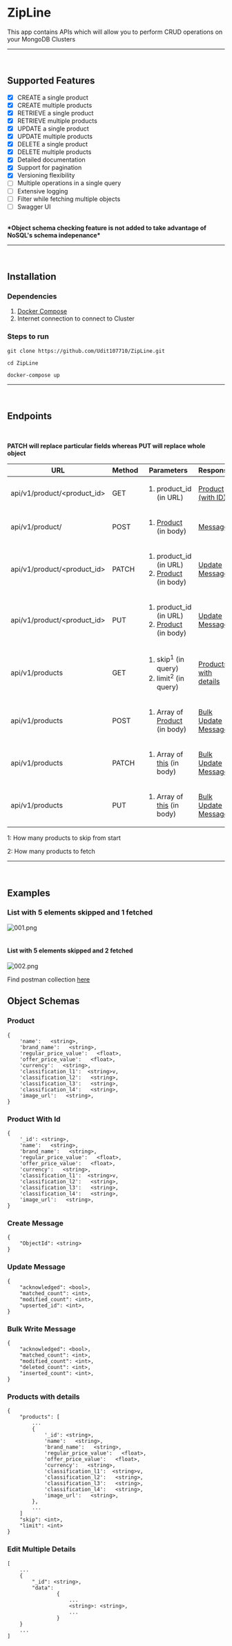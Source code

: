 # ZipLine
This app contains APIs which will allow you to perform CRUD operations on your MongoDB Clusters
<hr>
<br>

## Supported Features
- [x] CREATE a single product
- [x] CREATE multiple products
- [x] RETRIEVE a single product
- [x] RETRIEVE multiple products
- [x] UPDATE a single product
- [x] UPDATE multiple products
- [x] DELETE a single product
- [x] DELETE multiple products
- [x] Detailed documentation
- [x] Support for pagination
- [x] Versioning flexibility
- [ ] Multiple operations in a single query
- [ ] Extensive logging
- [ ] Filter while fetching multiple objects
- [ ] Swagger UI
<br>
<b>*Object schema checking feature is not added to take advantage of NoSQL's schema indepenance*</b>
<hr>
<br>

## Installation
### Dependencies
1. [Docker Compose](https://docs.docker.com/compose/)
2. Internet connection to connect to Cluster

### Steps to run
```
git clone https://github.com/Udit107710/ZipLine.git
```
```
cd ZipLine
```
```
docker-compose up
```
<hr>
<br>

## Endpoints
<br>

**PATCH will replace particular fields whereas PUT will replace whole object**

|URL|Method|Parameters|Response|
|---|---|---|---|
|api/v1/product/<product_id>| GET |<ol><li> product_id (in URL)</li></ol>| [Product (with ID)](#product-with-id)|
|api/v1/product/ | POST |<ol><li> [Product](#product) (in body)</li></ol>| [Message](#create-message)|
|api/v1/product/<product_id>| PATCH |<ol><li> product_id (in URL)</li><li>[Product](#product) (in body)</li></ol>| [Update Message](#update-message)|
|api/v1/product/<product_id>| PUT |<ol><li> product_id (in URL)</li><li>[Product](#product) (in body)</li></ol>| [Update Message](#update-message)|
|api/v1/products | GET |<ol><li> skip<sup>1</sup> (in query)</li><li> limit<sup>2</sup> (in query)</li></ol>| [Products with details](##product-with-details)|
|api/v1/products | POST |<ol><li> Array of [Product](#product) (in body)</li></ol>| [Bulk Update Message](#bulk-write-message)|
|api/v1/products | PATCH |<ol><li> Array of [this](#edit-multiple-details) (in body)</li></ol>| [Bulk Update Message](#bulk-write-message)|
|api/v1/products | PUT |<ol><li> Array of [this](#edit-multiple-details) (in body)</li></ol>| [Bulk Update Message](#bulk-write-message)|

1: How many products to skip from start

2: How many products to fetch
<hr>
<br>

## Examples
### List with 5 elements skipped and 1 fetched
![001.png](zipline/images/001.png)
<br>
<br>

#### List with 5 elements skipped and 2 fetched
![002.png](zipline/images/002.png)

Find postman collection [here](https://www.getpostman.com/collections/801dba9637c62c737893)

## Object Schemas

### Product
```
{
    'name':   <string>,
    'brand_name':   <string>,
    'regular_price_value':   <float>,
    'offer_price_value':   <float>,
    'currency':   <string>,
    'classification_l1':  <string>v,
    'classification_l2':   <string>,
    'classification_l3':   <string>,
    'classification_l4':   <string>,
    'image_url':   <string>,
}
```

### Product With Id
```
{
    '_id': <string>,
    'name':   <string>,
    'brand_name':   <string>,
    'regular_price_value':   <float>,
    'offer_price_value':   <float>,
    'currency':   <string>,
    'classification_l1':  <string>v,
    'classification_l2':   <string>,
    'classification_l3':   <string>,
    'classification_l4':   <string>,
    'image_url':   <string>,
}
```

### Create Message
```
{
    "ObjectId": <string>
}
```

### Update Message
```
{
    "acknowledged": <bool>,
    "matched_count": <int>,
    "modified_count": <int>,
    "upserted_id": <int>,
}
```

### Bulk Write Message
```
{
    "acknowledged": <bool>,
    "matched_count": <int>,
    "modified_count": <int>,
    "deleted_count": <int>,
    "inserted_count": <int>,
}
```

### Products with details
```
{
    "products": [
        ...
        {
            '_id': <string>,
            'name':   <string>,
            'brand_name':   <string>,
            'regular_price_value':   <float>,
            'offer_price_value':   <float>,
            'currency':   <string>,
            'classification_l1':  <string>v,
            'classification_l2':   <string>,
            'classification_l3':   <string>,
            'classification_l4':   <string>,
            'image_url':   <string>,
        },
        ...
    ]
    "skip": <int>,
    "limit": <int>
}
```

### Edit Multiple Details
```
[
    ...
    {
		"_id": <string>,
		"data":
				{
                    ...
					<string>: <string>,
                    ...
				}
	}
    ...
]
```
